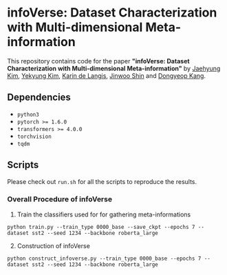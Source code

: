 # infoVerse: Dataset Characterization with Multi-dimensional Meta-information

This repository contains code for the paper
**"infoVerse: Dataset Characterization with Multi-dimensional Meta-information"** 
by [Jaehyung Kim](https://sites.google.com/view/jaehyungkim), [Yekyung Kim](https://www.linkedin.com/in/yekyung-kim-b9413a91/), [Karin de Langis](https://karinjd.github.io/), [Jinwoo Shin](http://alinlab.kaist.ac.kr/shin.html) and [Dongyeop Kang](https://dykang.github.io/). 

## Dependencies

* `python3`
* `pytorch >= 1.6.0`
* `transformers >= 4.0.0`
* `torchvision`
* `tqdm`

## Scripts
Please check out `run.sh` for all the scripts to reproduce the results.

### Overall Procedure of infoVerse 
1. Train the classifiers used for for gathering meta-informations 
```
python train.py --train_type 0000_base --save_ckpt --epochs 7 --dataset sst2 --seed 1234 --backbone roberta_large
```
2. Construction of infoVerse 
```
python construct_infoverse.py --train_type 0000_base --epochs 7 --dataset sst2 --seed 1234 --backbone roberta_large

```
